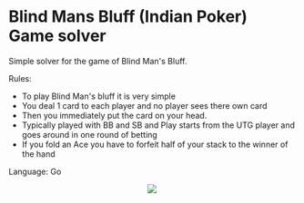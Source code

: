 # Blind Mans Bluff (Indian Poker) Game solver

Simple solver for the game of Blind Man's Bluff.

Rules:
 - To play Blind Man's bluff it is very simple
 - You deal 1 card to each player and no player sees there own card
 - Then you immediately put the card on your head.
 - Typically played with BB and SB and Play starts from the UTG player and goes around in one round of betting
 - If you fold an Ace you have to forfeit half of your stack to the winner of the hand


Language: Go

<p align="center">
  <img src="https://github.com/user-attachments/assets/a6751f14-62ea-4812-9959-e03a7b8534f6"/>
</p>
